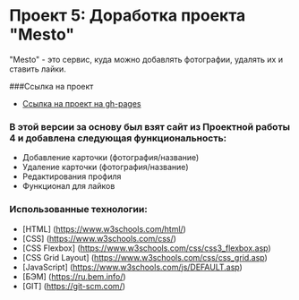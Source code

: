 # Проект 5: Доработка проекта "Mesto"

"Mesto" - это сервис, куда можно добавлять фотографии, удалять их и ставить лайки. 

###Ссылка на проект

* [Ссылка на проект на gh-pages](https://yapracticum.github.io/mesto/)


### В этой версии за основу был взят сайт из Проектной работы 4 и добавлена следующая функциональность:

* Добавление карточки (фотография/название)
* Удаление карточки (фотография/название)
* Редактирования профиля
* Функционал для лайков

### Использованные технологии:

* [HTML] (https://www.w3schools.com/html/)
* [CSS] (https://www.w3schools.com/css/)
* [CSS Flexbox] (https://www.w3schools.com/css/css3_flexbox.asp)
* [CSS Grid Layout] (https://www.w3schools.com/css/css_grid.asp)
* [JavaScript] (https://www.w3schools.com/js/DEFAULT.asp)
* [БЭМ] (https://ru.bem.info/)
* [GIT] (https://git-scm.com/)